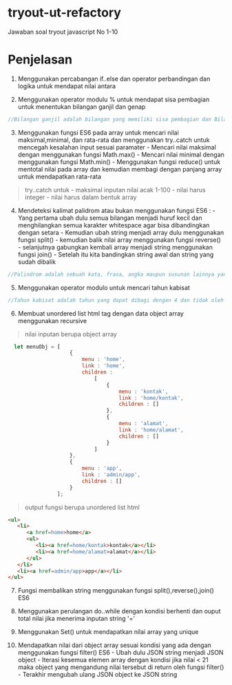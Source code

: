 # tryout-ut-refactory
Jawaban soal tryout javascript No 1-10  

# Penjelasan
001. Menggunakan percabangan if..else dan operator perbandingan dan logika untuk mendapat nilai antara

002. Menggunakan operator modulu % untuk mendapat sisa pembagian untuk menentukan bilangan ganjil dan genap
```js
//Bilangan ganjil adalah bilangan yang memiliki sisa pembagian dan Bilangan genap adalah bilangan yang tidak memiliki sisa pembagian
```
003. Menggunakan fungsi ES6 pada array untuk mencari nilai maksimal,minimal, dan rata-rata dan menggunakan try..catch untuk mencegah kesalahan input sesuai paramater
    - Mencari nilai maksimal dengan menggunakan fungsi Math.max()
    - Mencari nilai minimal dengan menggunakan fungsi Math.min()
    - Menggunakan fungsi reduce() untuk mentotal nilai pada array dan kemudian membagi dengan panjang array untuk mendapatkan rata-rata
 >try..catch untuk
    - maksimal inputan nilai acak 1-100
    - nilai harus integer
    - nilai harus dalam bentuk array
    
004. Mendeteksi kalimat palidrom atau bukan menggunakan fungsi ES6 :
    - Yang pertama ubah dulu semua bilangan menjadi huruf kecil dan menghilangkan semua karakter whitespace agar bisa dibandingkan dengan setara
    - Kemudian ubah string menjadi array dulu menggunakan fungsi split() 
    - kemudian balik nilai array menggunakan fungsi reverse() 
    - selanjutnya gabungkan kembali array menjadi string menggunakan fungsi join()
    - Setelah itu kita bandingkan string awal dan string yang sudah dibalik
 ```js
//Palindrom adalah sebuah kata, frasa, angka maupun susunan lainnya yang dapat dibaca dengan sama baik dari depan maupun belakang
```
    
005. Menggunakan operator modulo untuk mencari tahun kabisat
 ```js
//Tahun kabisat adalah tahun yang dapat dibagi dengan 4 dan tidak oleh 100 atau habis dibagi oleh 400.
```
 

006. Membuat unordered list html tag dengan data object array menggunakan recursive
> nilai inputan berupa object array
```js
  let menuObj = [
                    {
                        menu : 'home',
                        link : 'home',
                        children : 
                            [
                                {
                                    menu : 'kontak',
                                    link : 'home/kontak',
                                    children : []
                                },
                                {
                                    menu : 'alamat',
                                    link : 'home/alamat',
                                    children : []
                                }
                            ]   
                    },
                    {
                        menu : 'app',
                        link : 'admin/app',
                        children : []  
                    }
                ];
```

>output fungsi berupa unordered list html

```html
<ul>
   <li>
      <a href=home>home</a>
      <ul>
         <li><a href=home/kontak>kontak</a></li>
         <li><a href=home/alamat>alamat</a></li>
      </ul>
   </li>
   <li><a href=admin/app>app</a></li>
</ul>
```

007. Fungsi membalikan string menggunakan fungsi split(),reverse(),join() ES6

008. Menggunakan perulangan do..while dengan kondisi berhenti dan ouput total nilai jika menerima inputan string '='

009. Menggunakan Set() untuk mendapatkan nilai array yang unique

010. Mendapatkan nilai dari object array sesuai kondisi yang ada dengan menggunakan fungsi filter() ES6
    - Ubah dulu JSON string menjadi JSON object
    - Iterasi kesemua elemen array dengan kondisi jika nilai < 21 maka object yang mengandung nilai tersebut di return oleh fungsi filter()
    - Terakhir mengubah ulang JSON object ke JSON string
```
